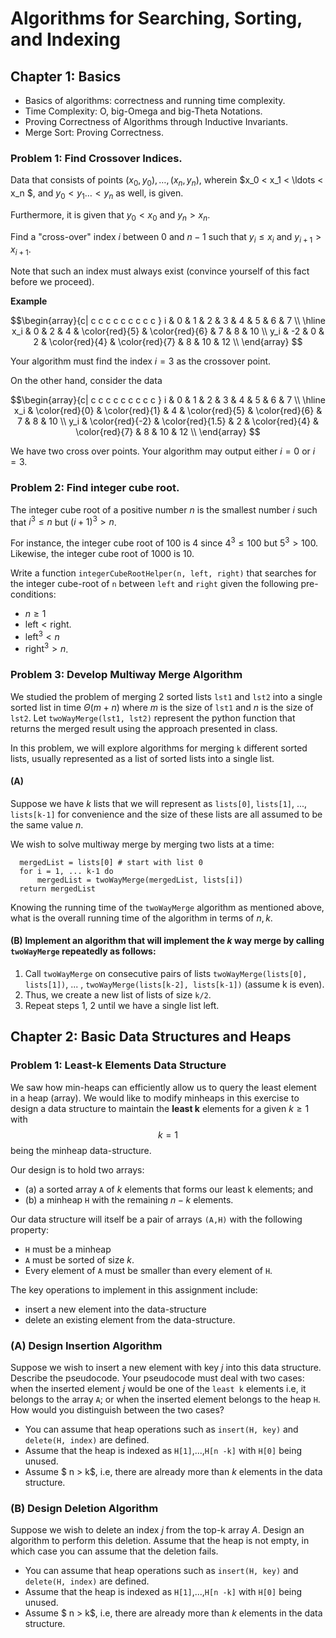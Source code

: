 # Algorithms for Searching, Sorting, and Indexing

## Chapter 1: Basics

- Basics of algorithms: correctness and running time complexity.
- Time Complexity: O, big-Omega and big-Theta Notations.
- Proving Correctness of Algorithms through Inductive Invariants.
- Merge Sort: Proving Correctness.

### Problem 1: Find Crossover Indices.

Data that consists of points
$(x_0, y_0), \ldots, (x_n, y_n)$, wherein $x_0 < x_1 < \ldots < x_n $, and  $y_0 < y_1 \ldots < y_n$ as well, is given.

Furthermore, it is given that $y_0 < x_0$ and $y_n > x_n$.

Find a "cross-over" index $i$ between $0$ and $n-1$ such that $y_i \leq x_i$ and $y_{i+1} > x_{i+1}$.

Note that such an index must always exist (convince yourself of this fact before we proceed).

__Example__

$$\begin{array}{c| c c c c c c c c c }
i & 0 & 1 & 2 & 3 & 4 & 5 & 6 & 7 \\
\hline
x_i & 0 & 2 & 4 & \color{red}{5} & \color{red}{6} & 7 & 8 & 10 \\
y_i & -2 & 0 & 2 & \color{red}{4} & \color{red}{7} & 8 & 10 & 12 \\
\end{array} $$

Your algorithm must find the index $i=3$ as the crossover point.

On the other hand, consider the data

$$\begin{array}{c| c c c c c c c c c }
i & 0 & 1 & 2 & 3 & 4 & 5 & 6 & 7 \\
\hline
x_i & \color{red}{0} & \color{red}{1} & 4 & \color{red}{5} & \color{red}{6} & 7 & 8 & 10 \\
y_i & \color{red}{-2} & \color{red}{1.5} & 2 & \color{red}{4} & \color{red}{7} & 8 & 10 & 12 \\
\end{array} $$

We have two cross over points. Your algorithm may output either $i=0$ or $i=3$.

### Problem 2: Find integer cube root.

The integer cube root of a positive number $n$ is the smallest number $i$ such that $i^3 \leq n$ but $(i+1)^3 > n$.

For instance, the integer cube root of $100$ is $4$ since $4^3 \leq 100$ but $5^3 > 100$. Likewise, the integer cube root of $1000$ is $10$.

Write a function `integerCubeRootHelper(n, left, right)` that searches for the integer cube-root of `n` between `left` and `right` given the following pre-conditions:
  - $n \geq 1$
  - $\text{left} < \text{right}$.
  - $\text{left}^3 < n$
  - $\text{right}^3 > n$.

### Problem 3: Develop Multiway Merge Algorithm

We studied the problem of merging 2 sorted lists `lst1` and `lst2` into a single sorted list in time $\Theta(m + n)$ where $m$ is the size of `lst1` and $n$ is the size of `lst2`.  Let `twoWayMerge(lst1, lst2)` represent the python function that returns the merged result using the approach presented in class.

In this problem, we will explore algorithms for merging `k` different sorted lists, usually represented as a list of sorted lists into a single list.

#### (A)

Suppose we have $k$ lists that we will represent as `lists[0]`, `lists[1]`, ..., `lists[k-1]` for convenience and the size of these lists are all assumed to be the same value $n$.

We wish to solve multiway merge by merging two lists at a time:

```
  mergedList = lists[0] # start with list 0
  for i = 1, ... k-1 do
      mergedList = twoWayMerge(mergedList, lists[i])
  return mergedList
```

Knowing the running time of the `twoWayMerge` algorithm as mentioned above, what is the overall running time of the algorithm in terms of $n, k$.

#### (B) Implement an algorithm that will implement the $k$ way merge by calling `twoWayMerge` repeatedly as follows:

1. Call `twoWayMerge` on consecutive pairs of lists `twoWayMerge(lists[0], lists[1])`, ... , `twoWayMerge(lists[k-2], lists[k-1])` (assume k is even).
2. Thus, we create a new list of lists of size `k/2`.
3. Repeat steps 1, 2 until we have a single list left.

## Chapter 2: Basic Data Structures and Heaps

### Problem 1: Least-k Elements Data Structure

We saw how min-heaps can efficiently allow us to query the least element in a heap (array). We would like to modify minheaps in this exercise to design a data structure to maintain the __least k__ elements for a  given $k \geq 1$ with $$k = 1$$ being the minheap data-structure.

Our design is to hold two arrays:
  - (a) a sorted array `A` of $k$ elements that forms our least k elements; and
  - (b) a minheap `H` with the remaining $n-k$ elements.

Our data structure will itself be a pair of arrays `(A,H)` with the following property:
 - `H` must be a minheap
 - `A` must be sorted of size $k$.
 - Every element of `A` must be smaller than every element of `H`.

The key operations to implement in this assignment include:
  - insert a new element into the data-structure
  - delete an existing element from the data-structure.

### (A) Design Insertion  Algorithm

Suppose we wish to insert a new element with key $j$ into this data structure. Describe the pseudocode. Your pseudocode must deal with two cases: when the inserted element $j$ would be one of the `least k` elements i.e, it belongs to the array `A`; or when the inserted element belongs to the heap `H`. How would you distinguish between the two cases?

- You can assume that heap operations such as `insert(H, key)` and `delete(H, index)` are defined.
- Assume that the heap is indexed as  `H[1]`,...,`H[n -k]` with `H[0]` being unused.
- Assume $ n > k$, i.e, there are already more than $k$ elements in the data structure.

### (B) Design Deletion Algorithm

Suppose we wish to delete an index $j$ from the top-k array $A$. Design an algorithm to perform this deletion. Assume that the heap is not empty, in which case you can assume that the deletion fails.

- You can assume that heap operations such as `insert(H, key)` and `delete(H, index)` are defined.
- Assume that the heap is indexed as  `H[1]`,...,`H[n -k]` with `H[0]` being unused.
- Assume $ n > k$, i.e, there are already more than $k$ elements in the data structure.

